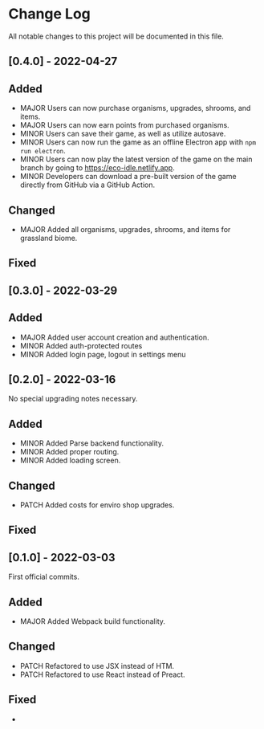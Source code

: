 # Change Log
All notable changes to this project will be documented in this file.

## [0.4.0] - 2022-04-27
## Added
- MAJOR Users can now purchase organisms, upgrades, shrooms, and items.
- MAJOR Users can now earn points from purchased organisms.
- MINOR Users can save their game, as well as utilize autosave.
- MINOR Users can now run the game as an offline Electron app with `npm run electron`.
- MINOR Users can now play the latest version of the game on the main branch by going to https://eco-idle.netlify.app.
- MINOR Developers can download a pre-built version of the game directly from GitHub via a GitHub Action.

## Changed
- MAJOR Added all organisms, upgrades, shrooms, and items for grassland biome.

## Fixed


## [0.3.0] - 2022-03-29

## Added
- MAJOR Added user account creation and authentication.
- MINOR Added auth-protected routes
- MINOR Added login page, logout in settings menu

## [0.2.0] - 2022-03-16

No special upgrading notes necessary.

## Added
- MINOR Added Parse backend functionality.
- MINOR Added proper routing.
- MINOR Added loading screen.

## Changed
- PATCH Added costs for enviro shop upgrades.

## Fixed

## [0.1.0] - 2022-03-03

First official commits.

## Added
- MAJOR Added Webpack build functionality.

## Changed
- PATCH Refactored to use JSX instead of HTM.
- PATCH Refactored to use React instead of Preact.

## Fixed
- 
